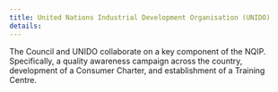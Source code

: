 ```yaml
---
title: United Nations Industrial Development Organisation (UNIDO)
details: 
---
```


The Council and UNIDO collaborate on a key component of the NQIP. Specifically, a quality awareness campaign across the country, development of a Consumer Charter, and establishment of a Training Centre.